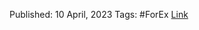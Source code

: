 
Published: 10 April, 2023
Tags: #ForEx 
[Link](https://research.macrosynergy.com/commodity-terms-of-trade/)
